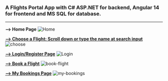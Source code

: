 
<h3>A Flights Portal App with C# ASP.NET for backend, Angular 14 for frontend and MS SQL for database.</h3>

-------------------------------------------------------------------------------------------------------------

<b>--> Home Page</b>
![Home](https://github.com/AmpatzidisSavvas/FlightsPortalApp/assets/134397286/04d6eeb1-d587-469a-8ca3-c0ac80aa1c43)


<b><u>--> Choose a Flight: Scroll down or type the name at search input</u></b>
![choose](https://github.com/AmpatzidisSavvas/FlightsPortalApp/assets/134397286/492425f2-1492-4195-b770-ccc446647497)


<b><u>--> Login/Register Page</u></b>
![Login](https://github.com/AmpatzidisSavvas/FlightsPortalApp/assets/134397286/8581ea5b-2633-449a-ad0f-12b1533e2ed6)

<b><u>--> Book a Flight</u></b>
![book-flight](https://github.com/AmpatzidisSavvas/FlightsPortalApp/assets/134397286/150d6757-b547-487a-92db-bf049d1d2045)

<b><u>--> My Bookings Page</u></b>
![my-bookings](https://github.com/AmpatzidisSavvas/FlightsPortalApp/assets/134397286/0a913961-23b1-419d-ab48-fe195ff6bd75)

